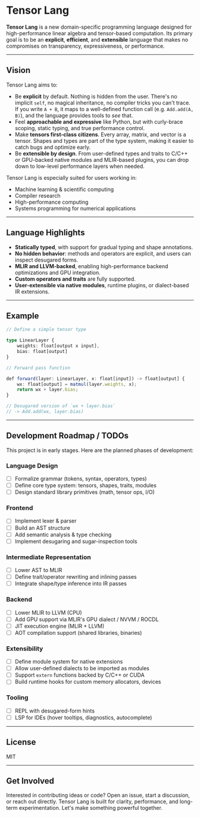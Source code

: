 # Tensor Lang

**Tensor Lang** is a new domain-specific programming language designed for high-performance linear algebra and tensor-based computation. Its primary goal is to be an **explicit**, **efficient**, and **extensible** language that makes no compromises on transparency, expressiveness, or performance.

---

## Vision

Tensor Lang aims to:

- Be **explicit** by default. Nothing is hidden from the user. There's no implicit `self`, no magical inheritance, no compiler tricks you can't trace. If you write `A + B`, it maps to a well-defined function call (e.g. `Add.add(A, B)`), and the language provides tools to *see* that.
- Feel **approachable and expressive** like Python, but with curly-brace scoping, static typing, and true performance control.
- Make **tensors first-class citizens**. Every array, matrix, and vector is a tensor. Shapes and types are part of the type system, making it easier to catch bugs and optimize early.
- Be **extensible by design**. From user-defined types and traits to C/C++ or GPU-backed native modules and MLIR-based plugins, you can drop down to low-level performance layers when needed.

Tensor Lang is especially suited for users working in:
- Machine learning & scientific computing
- Compiler research
- High-performance computing
- Systems programming for numerical applications

---

## Language Highlights

- **Statically typed**, with support for gradual typing and shape annotations.
- **No hidden behavior**: methods and operators are explicit, and users can inspect desugared forms.
- **MLIR and LLVM-backed**, enabling high-performance backend optimizations and GPU integration.
- **Custom operators and traits** are fully supported.
- **User-extensible via native modules**, runtime plugins, or dialect-based IR extensions.

---

## Example

```ts
// Define a simple tensor type

type LinearLayer {
    weights: float[output x input],
    bias: float[output]
}

// Forward pass function

def forward(layer: LinearLayer, x: float[input]) -> float[output] {
    wx: float[output] = matmul(layer.weights, x);
    return wx + layer.bias;
}

// Desugared version of `wx + layer.bias`
// -> Add.add(wx, layer.bias)
```

---

## Development Roadmap / TODOs

This project is in early stages. Here are the planned phases of development:

### Language Design
- [ ] Formalize grammar (tokens, syntax, operators, types)
- [ ] Define core type system: tensors, shapes, traits, modules
- [ ] Design standard library primitives (math, tensor ops, I/O)

### Frontend
- [ ] Implement lexer & parser
- [ ] Build an AST structure
- [ ] Add semantic analysis & type checking
- [ ] Implement desugaring and sugar-inspection tools

### Intermediate Representation
- [ ] Lower AST to MLIR
- [ ] Define trait/operator rewriting and inlining passes
- [ ] Integrate shape/type inference into IR passes

### Backend
- [ ] Lower MLIR to LLVM (CPU)
- [ ] Add GPU support via MLIR's GPU dialect / NVVM / ROCDL
- [ ] JIT execution engine (MLIR + LLVM)
- [ ] AOT compilation support (shared libraries, binaries)

### Extensibility
- [ ] Define module system for native extensions
- [ ] Allow user-defined dialects to be imported as modules
- [ ] Support `extern` functions backed by C/C++ or CUDA
- [ ] Build runtime hooks for custom memory allocators, devices

### Tooling
- [ ] REPL with desugared-form hints
- [ ] LSP for IDEs (hover tooltips, diagnostics, autocomplete)

---

## License
MIT

---

## Get Involved
Interested in contributing ideas or code? Open an issue, start a discussion, or reach out directly. Tensor Lang is built for clarity, performance, and long-term experimentation. Let's make something powerful together.

